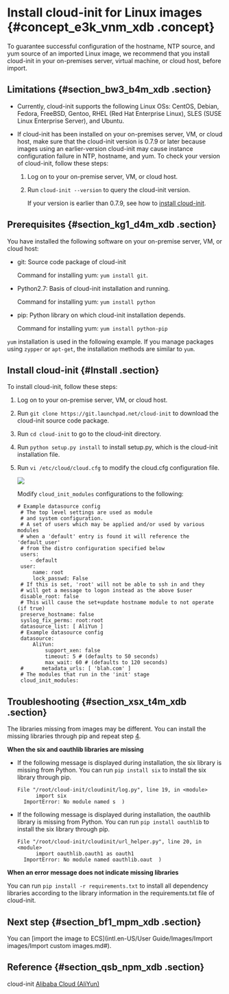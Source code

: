 # Install cloud-init for Linux images {#concept_e3k_vnm_xdb .concept}

To guarantee successful configuration of the hostname, NTP source, and yum source of an imported Linux image, we recommend that you install cloud-init in your on-premises server, virtual machine, or cloud host, before import.

## Limitations {#section_bw3_b4m_xdb .section}

-   Currently, cloud-init supports the following Linux OSs: CentOS, Debian, Fedora, FreeBSD, Gentoo, RHEL \(Red Hat Enterprise Linux\), SLES \(SUSE Linux Enterprise Server\), and Ubuntu.

-   If cloud-init has been installed on your on-premises server, VM, or cloud host, make sure that the cloud-init version is 0.7.9 or later because images using an earlier-version cloud-init may cause instance configuration failure in NTP, hostname, and yum. To check your version of cloud-init, follow these steps:

    1.  Log on to your on-premise server, VM, or cloud host.
    2.  Run `cloud-init --version` to query the cloud-init version.

        If your version is earlier than 0.7.9, see how to [install cloud-init](#Install).


## Prerequisites {#section_kg1_d4m_xdb .section}

You have installed the following software on your on-premise server, VM, or cloud host:

-   git: Source code package of cloud-init

    Command for installing yum: `yum install git`.

-   Python2.7: Basis of cloud-init installation and running.

    Command for installing yum: `yum install python`

-   pip: Python library on which cloud-init installation depends.

    Command for installing yum: `yum install python-pip`


`yum` installation is used in the following example. If you manage packages using `zypper` or `apt-get`, the installation methods are similar to `yum`.

## Install cloud-init {#Install .section}

To install cloud-init, follow these steps:

1.  Log on to your on-premise server, VM, or cloud host.
2.  Run `git clone https://git.launchpad.net/cloud-init` to download the cloud-init source code package.
3.  Run `cd cloud-init` to go to the cloud-init directory.
4.  Run `python setup.py install` to install setup.py, which is the cloud-init installation file.
5.  Run `vi /etc/cloud/cloud.cfg` to modify the cloud.cfg configuration file.

    ![](http://static-aliyun-doc.oss-cn-hangzhou.aliyuncs.com/assets/img/9704/15429849254621_en-US.png)

    Modify `cloud_init_modules` configurations to the following:

    ```
    # Example datasource config
     # The top level settings are used as module
     # and system configuration.
     # A set of users which may be applied and/or used by various modules
     # when a 'default' entry is found it will reference the 'default_user'
     # from the distro configuration specified below
     users:
        - default
     user:
         name: root
         lock_passwd: False
     # If this is set, 'root' will not be able to ssh in and they 
     # will get a message to logon instead as the above $user
     disable_root: false
     # This will cause the set+update hostname module to not operate (if true)
     preserve_hostname: false
     syslog_fix_perms: root:root
     datasource_list: [ AliYun ]
     # Example datasource config
     datasource:
         AliYun:
             support_xen: false
             timeout: 5 # (defaults to 50 seconds)
             max_wait: 60 # (defaults to 120 seconds)
     #      metadata_urls: [ 'blah.com' ]
     # The modules that run in the 'init' stage
     cloud_init_modules:
    ```


## Troubleshooting {#section_xsx_t4m_xdb .section}

The libraries missing from images may be different. You can install the missing libraries through pip and repeat step [4](#setup.py).

**When the six and oauthlib libraries are missing**

-   If the following message is displayed during installation, the six library is missing from Python. You can run `pip install six` to install the six library through pip.

    ```
    File "/root/cloud-init/cloudinit/log.py", line 19, in <module>
          import six
      ImportError: No module named s  )
    ```

-   If the following message is displayed during installation, the oauthlib library is missing from Python. You can run `pip install oauthlib` to install the six library through pip.

    ```
    File "/root/cloud-init/cloudinit/url_helper.py", line 20, in <module>
          import oauthlib.oauth1 as oauth1
      ImportError: No module named oauthlib.oaut  )
    ```


**When an error message does not indicate missing libraries**

You can run `pip install -r requirements.txt` to install all dependency libraries according to the library information in the requirements.txt file of cloud-init.

## Next step {#section_bf1_mpm_xdb .section}

You can [import the image to ECS](intl.en-US/User Guide/Images/Import images/Import custom images.md#).

## Reference {#section_qsb_npm_xdb .section}

cloud-init [Alibaba Cloud \(AliYun\)](http://cloudinit.readthedocs.io/en/latest/topics/datasources/aliyun.html)

